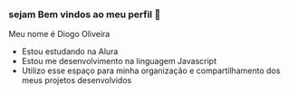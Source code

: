 ### sejam Bem vindos ao meu perfil 💙

Meu nome é Diogo Oliveira

- Estou estudando na Alura
- Estou me desenvolvimento na linguagem Javascript
- Utilizo esse espaço para minha organização e
compartilhamento dos meus projetos desenvolvidos
